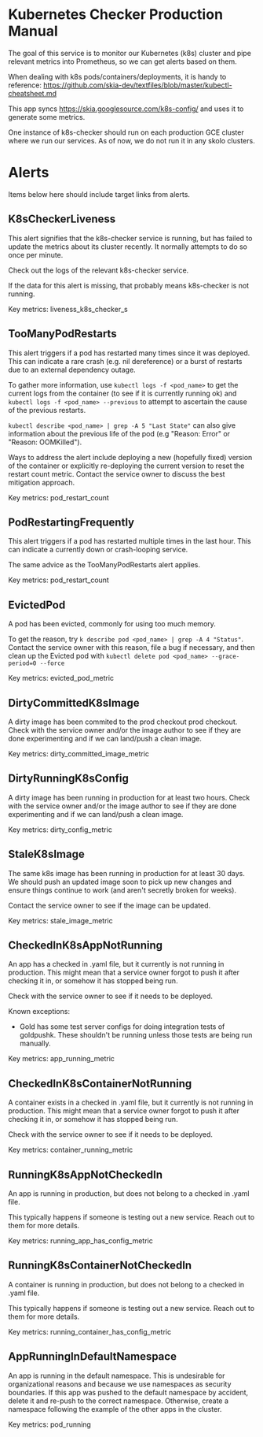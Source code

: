 Kubernetes Checker Production Manual
====================================

The goal of this service is to monitor our Kubernetes (k8s) cluster and pipe relevant metrics into
Prometheus, so we can get alerts based on them.

When dealing with k8s pods/containers/deployments, it is handy to reference:
<https://github.com/skia-dev/textfiles/blob/master/kubectl-cheatsheet.md>

This app syncs https://skia.googlesource.com/k8s-config/ and uses it to generate some metrics.

One instance of k8s-checker should run on each production GCE cluster where we run our services.
As of now, we do not run it in any skolo clusters.

Alerts
======

Items below here should include target links from alerts.

K8sCheckerLiveness
------------------
This alert signifies that the k8s-checker service is running, but has failed to update the metrics
about its cluster recently. It normally attempts to do so once per minute.

Check out the logs of the relevant k8s-checker service.

If the data for this alert is missing, that probably means k8s-checker is not running.

Key metrics: liveness_k8s_checker_s

TooManyPodRestarts
------------------
This alert triggers if a pod has restarted many times since it was deployed. This can indicate a
rare crash (e.g. nil dereference) or a burst of restarts due to an external dependency outage.

To gather more information, use `kubectl logs -f <pod_name>` to get the current logs from the
container (to see if it is currently running ok) and `kubectl logs -f <pod_name> --previous`
to attempt to ascertain the cause of the previous restarts.

`kubectl describe <pod_name> | grep -A 5 "Last State"` can also give information about the previous
life of the pod (e.g "Reason: Error" or "Reason: OOMKilled").

Ways to address the alert include deploying a new (hopefully fixed) version of the container or
explicitly re-deploying the current version to reset the restart count metric. Contact the service
owner to discuss the best mitigation approach.

Key metrics: pod_restart_count

PodRestartingFrequently
-----------------------
This alert triggers if a pod has restarted multiple times in the last hour. This can indicate a
currently down or crash-looping service.

The same advice as the TooManyPodRestarts alert applies.

Key metrics: pod_restart_count

EvictedPod
----------
A pod has been evicted, commonly for using too much memory.

To get the reason, try `k describe pod <pod_name> | grep -A 4 "Status"`. Contact the service owner
with this reason, file a bug if necessary, and then clean up the Evicted pod with
`kubectl delete pod <pod_name> --grace-period=0 --force`

Key metrics: evicted_pod_metric

DirtyCommittedK8sImage
----------------------
A dirty image has been commited to the prod checkout prod checkout. Check with the service owner
and/or the image author to see if they are done experimenting and if we can land/push a clean image.

Key metrics: dirty_committed_image_metric

DirtyRunningK8sConfig
---------------------
A dirty image has been running in production for at least two hours. Check with the service owner
and/or the image author to see if they are done experimenting and if we can land/push a clean image.

Key metrics: dirty_config_metric

StaleK8sImage
-------------
The same k8s image has been running in production for at least 30 days. We should push an updated
image soon to pick up new changes and ensure things continue to work (and aren't secretly broken
for weeks).

Contact the service owner to see if the image can be updated.

Key metrics: stale_image_metric

CheckedInK8sAppNotRunning
-------------------------
An app has a checked in .yaml file, but it currently is not running in production. This might mean
that a service owner forgot to push it after checking it in, or somehow it has stopped being run.

Check with the service owner to see if it needs to be deployed.

Known exceptions:
 - Gold has some test server configs for doing integration tests of goldpushk. These shouldn't be
   running unless those tests are being run manually.

Key metrics: app_running_metric

CheckedInK8sContainerNotRunning
-------------------------------
A container exists in a checked in .yaml file, but it currently is not running in production.
This might mean that a service owner forgot to push it after checking it in, or somehow it has
stopped being run.

Check with the service owner to see if it needs to be deployed.

Key metrics: container_running_metric

RunningK8sAppNotCheckedIn
-------------------------
An app is running in production, but does not belong to a checked in .yaml file.

This typically happens if someone is testing out a new service. Reach out to them for more details.

Key metrics: running_app_has_config_metric

RunningK8sContainerNotCheckedIn
-------------------------------
A container is running in production, but does not belong to a checked in .yaml file.

This typically happens if someone is testing out a new service. Reach out to them for more details.

Key metrics: running_container_has_config_metric

AppRunningInDefaultNamespace
----------------------------
An app is running in the default namespace. This is undesirable for
organizational reasons and because we use namespaces as security boundaries.  If
this app was pushed to the default namespace by accident, delete it and re-push
to the correct namespace.  Otherwise, create a namespace following the example
of the other apps in the cluster.

Key metrics: pod_running

